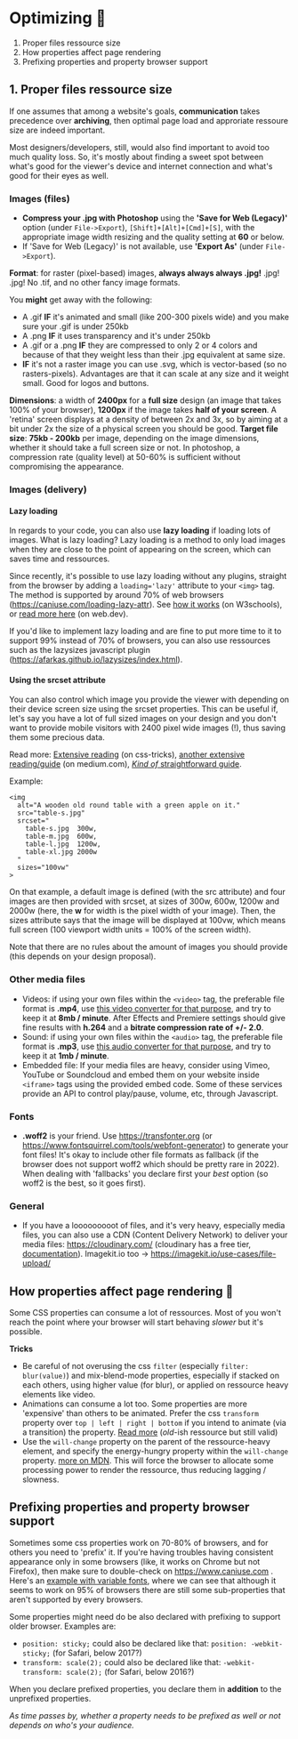 # Optimizing 🚀

1. Proper files ressource size
2. How properties affect page rendering
3. Prefixing properties and property browser support

## 1. Proper files ressource size

If one assumes that among a website's goals, **communication** takes precedence over **archiving**, then optimal page load and approriate ressoure size are indeed important.

Most designers/developers, still, would also find important to avoid too much quality loss. So, it's mostly about finding a sweet spot between what's good for the viewer's device and internet connection and what's good for their eyes as well.

### Images (files)

- **Compress your .jpg with Photoshop** using the **'Save for Web (Legacy)'** option (under `File->Export`), `[Shift]+[Alt]+[Cmd]+[S]`, with the appropriate image width resizing and the quality setting at **60** or below.
- If 'Save for Web (Legacy)' is not available, use **'Export As'** (under `File->Export`).

**Format**: for raster (pixel-based) images, **always always always .jpg!** .jpg! .jpg! No .tif, and no other fancy image formats.

You **might** get away with the following:

- A .gif **IF** it's animated and small (like 200-300 pixels wide) and you make sure your .gif is under 250kb
- A .png **IF** it uses transparency and it's under 250kb
- A .gif or a .png **IF** they are compressed to only 2 or 4 colors and because of that they weight less than their .jpg equivalent at same size.
- **IF** it's not a raster image you can use .svg, which is vector-based (so no rasters-pixels). Advantages are that it can scale at any size and it weight small. Good for logos and buttons.

**Dimensions**: a width of **2400px** for a **full size** design (an image that takes 100% of your browser), **1200px** if the image takes **half of your screen**. A 'retina' screen displays at a density of between 2x and 3x, so by aiming at a bit under 2x the size of a physical screen you should be good.
**Target file size**: **75kb - 200kb** per image, depending on the image dimensions, whether it should take a full screen size or not.
In photoshop, a compression rate (quality level) at 50-60% is sufficient without compromising the appearance.

### Images (delivery)

#### Lazy loading

In regards to your code, you can also use **lazy loading** if loading lots of images. What is lazy loading? Lazy loading is a method to only load images when they are close to the point of appearing on the screen, which can saves time and ressources.

Since recently, it's possible to use lazy loading without any plugins, straight from the browser by adding a `loading='lazy'` attribute to your `<img>` tag. The method is supported by around 70% of web browsers (https://caniuse.com/loading-lazy-attr). See [how it works](https://www.w3schools.com/tags/att_img_loading.asp) (on W3schools), or [read more here](https://web.dev/browser-level-image-lazy-loading/) (on web.dev).

If you'd like to implement lazy loading and are fine to put more time to it to support 99% instead of 70% of browsers, you can also use ressources such as the lazysizes javascript plugin (https://afarkas.github.io/lazysizes/index.html).

#### Using the srcset attribute

You can also control which image you provide the viewer with depending on their device screen size using the srcset properties. This can be useful if, let's say you have a lot of full sized images on your design and you don't want to provide mobile visitors with 2400 pixel wide images (!), thus saving them some precious data.

Read more: [Extensive reading](https://css-tricks.com/a-guide-to-the-responsive-images-syntax-in-html/) (on css-tricks), [another extensive reading/guide](https://medium.com/@woutervanderzee/responsive-images-with-srcset-and-sizes-fc434845e948) (on medium.com), [*Kind of* straightforward guide](https://webdesign.tutsplus.com/tutorials/quick-tip-how-to-use-html5-picture-for-responsive-images--cms-21015).

Example:

```
<img 
  alt="A wooden old round table with a green apple on it."
  src="table-s.jpg"
  srcset="
    table-s.jpg  300w,
    table-m.jpg  600w,
    table-l.jpg  1200w,
    table-xl.jpg 2000w
  "
  sizes="100vw"
>
```

On that example, a default image is defined (with the src attribute) and four images are then provided with srcset, at sizes of 300w, 600w, 1200w and 2000w (here, the **w** for width is the pixel width of your image). Then, the sizes attribute says that the image will be displayed at 100vw, which means full screen (100 viewport width units = 100% of the screen width).

Note that there are no rules about the amount of images you should provide (this depends on your design proposal).


### Other media files

- Videos: if using your own files within the `<video>` tag, the preferable file format is **.mp4**, use [this video converter for that purpose](https://cloudconvert.com/mp4-converter), and try to keep it at **8mb / minute**. After Effects and Premiere settings should give fine results with **h.264** and a **bitrate compression rate of +/- 2.0**.
- Sound: if using your own files within the `<audio>` tag, the preferable file format is **.mp3**, use [this audio converter for that purpose](https://online-audio-converter.com), and try to keep it at **1mb / minute**.
- Embedded file: If your media files are heavy, consider using Vimeo, YouTube or Soundcloud and embed them on your website inside `<iframe>` tags using the provided embed code. Some of these services provide an API to control play/pause, volume, etc, through Javascript.

### Fonts

- **.woff2** is your friend. Use https://transfonter.org (or https://www.fontsquirrel.com/tools/webfont-generator) to generate your font files! It's okay to include other file formats as fallback (if the browser does not support woff2 which should be pretty rare in 2022). When dealing with 'fallbacks' you declare first your *best* option (so woff2 is the best, so it goes first).

### General

- If you have a looooooooot of files, and it's very heavy, especially media files, you can also use a CDN (Content Delivery Network) to deliver your media files: https://cloudinary.com/ (cloudinary has a free tier, [documentation](https://cloudinary.com/documentation/image_optimization)). Imagekit.io too -> https://imagekit.io/use-cases/file-upload/ 

## How properties affect page rendering 🐌

Some CSS properties can consume a lot of ressources. Most of you won't reach the point where your browser will start behaving *slower* but it's possible.

**Tricks**

- Be careful of not overusing the css `filter` (especially `filter: blur(value)`) and mix-blend-mode properties, especially if stacked on each others, using higher value (for blur), or applied on ressource heavy elements like video.
- Animations can consume a lot too. Some properties are more 'expensive' than others to be animated. Prefer the css `transform` property over `top | left | right | bottom` if you intend to animate (via a transition) the property. [Read more](https://www.html5rocks.com/en/tutorials/speed/high-performance-animations/) (*old*-ish ressource but still valid)
- Use the `will-change` property on the parent of the ressource-heavy element, and specify the energy-hungry property within the `will-change` property. [more on MDN](https://developer.mozilla.org/en-US/docs/Web/CSS/will-change). This will force the browser to allocate some processing power to render the ressource, thus reducing lagging / slowness.

## Prefixing properties and property browser support

Sometimes some css properties work on 70-80% of browsers, and for others you need to 'prefix' it. If you're having troubles having consistent appearance only in some browsers (like, it works on Chrome but not Firefox), then make sure to double-check on https://www.caniuse.com . Here's an [example with variable fonts](https://caniuse.com/?search=variable%20fonts), where we can see that although it seems to work on 95% of browsers there are still some sub-properties that aren't supported by every browsers.

Some properties might need do be also declared with prefixing to support older browser. Examples are:

- `position: sticky;` could also be declared like that: `position: -webkit-sticky;` (for Safari, below 2017?)
- `transform: scale(2);` could also be declared like that: `-webkit-transform: scale(2);` (for Safari, below 2016?)

When you declare prefixed properties, you declare them in **addition** to the unprefixed properties.

*As time passes by, whether a property needs to be prefixed as well or not depends on who's your audience.*
